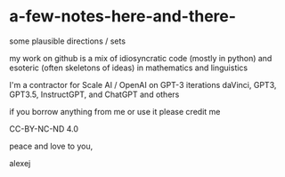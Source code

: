# a-few-notes-here-and-there-
some plausible directions / sets 


my work on github is a mix of idiosyncratic code (mostly in python) and esoteric (often skeletons of ideas) in mathematics and linguistics 

I'm a contractor for Scale AI / OpenAI on GPT-3 iterations daVinci, GPT3, GPT3.5, InstructGPT, and ChatGPT and others 

if you borrow anything from me or use it please credit me 

CC-BY-NC-ND 4.0 

peace and love to you, 

alexej 
